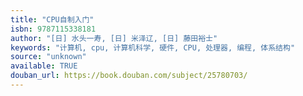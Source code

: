 ```yaml
---
title: "CPU自制入门"
isbn: 9787115338181
author: "[日] 水头一寿, [日] 米泽辽, [日] 藤田裕士"
keywords: "计算机, cpu, 计算机科学, 硬件, CPU, 处理器, 编程, 体系结构"
source: "unknown"
available: TRUE
douban_url: https://book.douban.com/subject/25780703/
---
```

